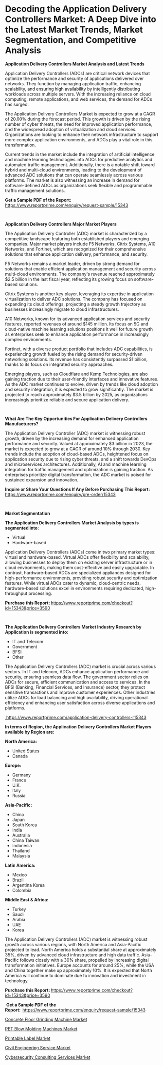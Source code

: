 <p><h1>Decoding the Application Delivery Controllers Market: A Deep Dive into the Latest Market Trends, Market Segmentation, and Competitive Analysis</h1></p><p><strong>Application Delivery Controllers Market Analysis and Latest Trends</strong></p>
<p><p>Application Delivery Controllers (ADCs) are critical network devices that optimize the performance and security of applications delivered over networks. They function by managing application traffic, enhancing scalability, and ensuring high availability by intelligently distributing workloads across multiple servers. With the increasing reliance on cloud computing, remote applications, and web services, the demand for ADCs has surged.</p><p>The Application Delivery Controllers Market is expected to grow at a CAGR of 20.00% during the forecast period. This growth is driven by the rising number of cyber threats, the need for improved application performance, and the widespread adoption of virtualization and cloud services. Organizations are looking to enhance their network infrastructure to support more complex application environments, and ADCs play a vital role in this transformation.</p><p>Current trends in the market include the integration of artificial intelligence and machine learning technologies into ADCs for predictive analytics and automated traffic management. Additionally, there is a notable shift toward hybrid and multi-cloud environments, leading to the development of advanced ADC solutions that can operate seamlessly across various platforms. The market is also witnessing an increase in demand for software-defined ADCs as organizations seek flexible and programmable traffic management solutions.</p></p>
<p><strong>Get a Sample PDF of the Report:&nbsp;</strong> <a href="https://www.reportprime.com/enquiry/request-sample/15343">https://www.reportprime.com/enquiry/request-sample/15343</a></p>
<p>&nbsp;</p>
<p><strong>Application Delivery Controllers Major Market Players</strong></p>
<p><p>The Application Delivery Controller (ADC) market is characterized by a competitive landscape featuring both established players and emerging companies. Major market players include F5 Networks, Citrix Systems, A10 Networks, and Fortinet, which are recognized for their comprehensive solutions that enhance application delivery, performance, and security.</p><p>F5 Networks remains a market leader, driven by strong demand for solutions that enable efficient application management and security across multi-cloud environments. The company's revenue reached approximately $2.5 billion in the last fiscal year, reflecting its growing focus on software-based solutions. </p><p>Citrix Systems is another key player, leveraging its expertise in application virtualization to deliver ADC solutions. The company has focused on expanding its cloud offerings, projecting a steady growth trajectory as businesses increasingly migrate to cloud infrastructures.</p><p>A10 Networks, known for its advanced application services and security features, reported revenues of around $145 million. Its focus on 5G and cloud-native machine learning solutions positions it well for future growth as enterprises seek to enhance application performance in increasingly complex environments.</p><p>Fortinet, with a diverse product portfolio that includes ADC capabilities, is experiencing growth fueled by the rising demand for security-driven networking solutions. Its revenue has consistently surpassed $1 billion, thanks to its focus on integrated security approaches.</p><p>Emerging players, such as Cloudflare and Kemp Technologies, are also gaining traction due to their user-friendly interfaces and innovative features. As the ADC market continues to evolve, driven by trends like cloud adoption and security integration, it is expected to grow significantly. The market is projected to reach approximately $3.5 billion by 2025, as organizations increasingly prioritize reliable and secure application delivery.</p></p>
<p>&nbsp;</p>
<p><strong>What Are The Key Opportunities For Application Delivery Controllers Manufacturers?</strong></p>
<p><p>The Application Delivery Controller (ADC) market is witnessing robust growth, driven by the increasing demand for enhanced application performance and security. Valued at approximately $3 billion in 2023, the market is expected to grow at a CAGR of around 10% through 2030. Key trends include the adoption of cloud-based ADCs, heightened focus on application security due to rising cyber threats, and a shift towards DevOps and microservices architectures. Additionally, AI and machine learning integration for traffic management and optimization is gaining traction. As enterprises prioritize digital transformation, the ADC market is poised for sustained expansion and innovation.</p></p>
<p><strong>Inquire or Share Your Questions If Any Before Purchasing This Report:</strong> <a href="https://www.reportprime.com/enquiry/pre-order/15343">https://www.reportprime.com/enquiry/pre-order/15343</a></p>
<p>&nbsp;</p>
<p><strong>Market Segmentation</strong></p>
<p><strong>The Application Delivery Controllers Market Analysis by types is segmented into:</strong></p>
<p><ul><li>Virtual</li><li>Hardware-based</li></ul></p>
<p><p>Application Delivery Controllers (ADCs) come in two primary market types: virtual and hardware-based. Virtual ADCs offer flexibility and scalability, allowing businesses to deploy them on existing server infrastructure or in cloud environments, making them cost-effective and easily upgradable. In contrast, hardware-based ADCs are specialized appliances designed for high-performance environments, providing robust security and optimization features. While virtual ADCs cater to dynamic, cloud-centric needs, hardware-based solutions excel in environments requiring dedicated, high-throughput processing.</p></p>
<p><strong>Purchase this Report:&nbsp;</strong><a href="https://www.reportprime.com/checkout?id=15343&price=3590">https://www.reportprime.com/checkout?id=15343&price=3590</a></p>
<p>&nbsp;</p>
<p><strong>The Application Delivery Controllers Market Industry Research by Application is segmented into:</strong></p>
<p><ul><li>IT and Telecom</li><li>Government</li><li>BFSI</li><li>Other</li></ul></p>
<p><p>The Application Delivery Controllers (ADC) market is crucial across various sectors. In IT and telecom, ADCs enhance application performance and security, ensuring seamless data flow. The government sector relies on ADCs for secure, efficient communication and access to services. In the BFSI (Banking, Financial Services, and Insurance) sector, they protect sensitive transactions and improve customer experiences. Other industries utilize ADCs for load balancing and high availability, driving operational efficiency and enhancing user satisfaction across diverse applications and platforms.</p></p>
<p><a href="https://www.reportprime.com/application-delivery-controllers-r15343">&nbsp;https://www.reportprime.com/application-delivery-controllers-r15343</a></p>
<p><strong>In terms of Region, the Application Delivery Controllers Market Players available by Region are:</strong></p>
<p>
    <p> <strong> North America: </strong>
        <ul>
            <li>United States</li>
            <li>Canada</li>
        </ul>
        </p> 
    <p> <strong> Europe: </strong>
        <ul>
            <li>Germany</li>
            <li>France</li>
            <li>U.K.</li>
            <li>Italy</li>
            <li>Russia</li>
        </ul>
        </p> 
    <p> <strong> Asia-Pacific: </strong>
        <ul>
            <li>China</li>
            <li>Japan</li>
            <li>South Korea</li>
            <li>India</li>
            <li>Australia</li>
            <li>China Taiwan</li>
            <li>Indonesia</li>
            <li>Thailand</li>
            <li>Malaysia</li>
        </ul>
        </p> 
    <p> <strong> Latin America: </strong>
        <ul>
            <li>Mexico</li>
            <li>Brazil</li>
            <li>Argentina Korea</li>
            <li>Colombia</li>
        </ul>
        </p> 
    <p> <strong> Middle East & Africa: </strong>
        <ul>
            <li>Turkey</li>
            <li>Saudi</li>
            <li>Arabia</li>
            <li>UAE</li>
            <li>Korea</li>
        </ul>
    </p>
    </p>
<p><p>The Application Delivery Controllers (ADC) market is witnessing robust growth across various regions, with North America and Asia-Pacific projected to lead. North America holds a substantial share at approximately 35%, driven by advanced cloud infrastructure and high data traffic. Asia-Pacific follows closely with a 30% share, propelled by increasing digital transformation initiatives. Europe accounts for around 25%, while the USA and China together make up approximately 10%. It is expected that North America will continue to dominate due to innovation and investment in technology.</p></p>
<p><strong>Purchase this Report: </strong><a href="https://www.reportprime.com/checkout?id=15343&price=3590">https://www.reportprime.com/checkout?id=15343&price=3590</a></p>
<p>&nbsp;<strong>Get a Sample PDF of the Report:&nbsp;&nbsp;</strong><a href="https://www.reportprime.com/enquiry/request-sample/15343">https://www.reportprime.com/enquiry/request-sample/15343</a></p>
<p><strong></strong></p>
<p><p><a href="https://medium.com/@jack.peake76867/the-concrete-floor-grinding-machine-market-is-anticipated-to-experience-significant-growth-with-2e46b06c4006?postPublishedType=initial">Concrete Floor Grinding Machine Market</a></p><p><a href="https://medium.com/@jack.peake76867/this-report-on-pet-blow-molding-machines-market-is-a-comprehensive-analysis-of-market-shares-7a371ec38095">PET Blow Molding Machines Market</a></p><p><a href="https://www.linkedin.com/pulse/why-should-you-invest-printable-label-market-trends-leading-xspjf?trackingId=C50TtfezT6SXfZIHLeAptQ%3D%3D">Printable Label Market</a></p><p><a href="https://www.linkedin.com/pulse/civil-engineering-service-market-trends-growth-outlook-2024--rktnf?trackingId=AO%2Bz%2F5wSTbWLRqIUPMg7gg%3D%3D">Civil Engineering Service Market</a></p><p><a href="https://github.com/AbbasMahmud554/Market-Research-Report-List-1/blob/main/cybersecurity-consulting-services-market.md">Cybersecurity Consulting Services Market</a></p></p>